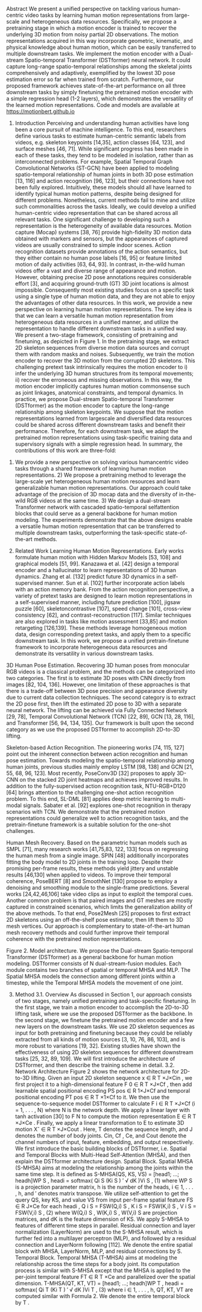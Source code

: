 Abstract
We present a unified perspective on tackling various
human-centric video tasks by learning human motion representations from large-scale and heterogeneous data resources. Specifically, we propose a pretraining stage in
which a motion encoder is trained to recover the underlying 3D motion from noisy partial 2D observations. The
motion representations acquired in this way incorporate
geometric, kinematic, and physical knowledge about human motion, which can be easily transferred to multiple
downstream tasks. We implement the motion encoder with
a Dual-stream Spatio-temporal Transformer (DSTformer)
neural network. It could capture long-range spatio-temporal
relationships among the skeletal joints comprehensively and
adaptively, exemplified by the lowest 3D pose estimation
error so far when trained from scratch. Furthermore, our
proposed framework achieves state-of-the-art performance
on all three downstream tasks by simply finetuning the pretrained motion encoder with a simple regression head (1-2
layers), which demonstrates the versatility of the learned
motion representations. Code and models are available at
https://motionbert.github.io

1. Introduction
Perceiving and understanding human activities have long
been a core pursuit of machine intelligence. To this end,
researchers define various tasks to estimate human-centric
semantic labels from videos, e.g. skeleton keypoints [14,35],
action classes [64, 123], and surface meshes [46, 71]. While
significant progress has been made in each of these tasks,
they tend to be modeled in isolation, rather than as interconnected problems. For example, Spatial Temporal Graph Convolutional Networks (ST-GCN) have been applied to modeling spatio-temporal relationship of human joints in both 3D
pose estimation [13, 116] and action recognition [96, 123],
but their connections have not been fully explored. Intuitively, these models should all have learned to identify typical human motion patterns, despite being designed for different problems. Nonetheless, current methods fail to mine
and utilize such commonalities across the tasks. Ideally, we
could develop a unified human-centric video representation
that can be shared across all relevant tasks.
One significant challenge to developing such a representation is the heterogeneity of available data resources. Motion capture (Mocap) systems [38, 76] provide high-fidelity
3D motion data obtained with markers and sensors, but the
appearances of captured videos are usually constrained to
simple indoor scenes. Action recognition datasets provide
annotations of the action semantics, but they either contain
no human pose labels [16, 95] or feature limited motion
of daily activities [63, 64, 93]. In contrast, in-the-wild human videos offer a vast and diverse range of appearance and
motion. However, obtaining precise 2D pose annotations
requires considerable effort [3], and acquiring ground-truth
(GT) 3D joint locations is almost impossible. Consequently
most existing studies focus on a specific task using a single
type of human motion data, and they are not able to enjoy
the advantages of other data resources.
In this work, we provide a new perspective on learning
human motion representations. The key idea is that we can
learn a versatile human motion representation from heterogeneous data resources in a unified manner, and utilize the
representation to handle different downstream tasks in a
unified way. We present a two-stage framework, consisting of pretraining and finetuning, as depicted in Figure 1.
In the pretraining stage, we extract 2D skeleton sequences
from diverse motion data sources and corrupt them with random masks and noises. Subsequently, we train the motion
encoder to recover the 3D motion from the corrupted 2D
skeletons. This challenging pretext task intrinsically requires
the motion encoder to i) infer the underlying 3D human structures from its temporal movements; ii) recover the erroneous
and missing observations. In this way, the motion encoder
implicitly captures human motion commonsense such as
joint linkages, anatomical constraints, and temporal dynamics. In practice, we propose Dual-stream Spatio-temporal
Transformer (DSTformer) as the motion encoder to capture
the long-range relationship among skeleton keypoints. We
suppose that the motion representations learned from largescale and diversified data resources could be shared across
different downstream tasks and benefit their performance.
Therefore, for each downstream task, we adapt the pretrained
motion representations using task-specific training data and
supervisory signals with a simple regression head.
In summary, the contributions of this work are three-fold:
1) We provide a new perspective on solving various humancentric video tasks through a shared framework of learning
human motion representations. 2) We propose a pretraining
method to leverage the large-scale yet heterogeneous human
motion resources and learn generalizable human motion
representations. Our approach could take advantage of the
precision of 3D mocap data and the diversity of in-the-wild
RGB videos at the same time. 3) We design a dual-stream
Transformer network with cascaded spatio-temporal selfattention blocks that could serve as a general backbone for
human motion modeling. The experiments demonstrate that
the above designs enable a versatile human motion representation that can be transferred to multiple downstream tasks,
outperforming the task-specific state-of-the-art methods.

2. Related Work
Learning Human Motion Representations. Early works
formulate human motion with Hidden Markov Models [53,
108] and graphical models [51, 99]. Kanazawa et al. [42]
design a temporal encoder and a hallucinator to learn representations of 3D human dynamics. Zhang et al. [132]
predict future 3D dynamics in a self-supervised manner.
Sun et al. [102] further incorporate action labels with an
action memory bank. From the action recognition perspective, a variety of pretext tasks are designed to learn motion representations in a self-supervised manner, including future prediction [100], jigsaw puzzle [60], skeletoncontrastive [107], speed change [101], cross-view consistency [62], and contrast-reconstruction [117]. Similar
techniques are also explored in tasks like motion assessment [33,85] and motion retargeting [126,139]. These methods leverage homogeneous motion data, design corresponding pretext tasks, and apply them to a specific downstream
task. In this work, we propose a unified pretrain-finetune
framework to incorporate heterogeneous data resources and
demonstrate its versatility in various downstream tasks.

3D Human Pose Estimation. Recovering 3D human
poses from monocular RGB videos is a classical problem,
and the methods can be categorized into two categories.
The first is to estimate 3D poses with CNN directly from
images [82, 104, 136]. However, one limitation of these
approaches is that there is a trade-off between 3D pose
precision and appearance diversity due to current data collection techniques. The second category is to extract the
2D pose first, then lift the estimated 2D pose to 3D with
a separate neural network. The lifting can be achieved via
Fully Connected Network [29, 78], Temporal Convolutional
Network (TCN) [22, 89], GCN [13, 28, 116], and Transformer [56, 94, 134, 135]. Our framework is built upon the
second category as we use the proposed DSTformer to accomplish 2D-to-3D lifting.

Skeleton-based Action Recognition. The pioneering
works [74, 115, 127] point out the inherent connection between action recognition and human pose estimation. Towards modeling the spatio-temporal relationship among human joints, previous studies mainly employ LSTM [98, 138]
and GCN [21, 55, 68, 96, 123]. Most recently, PoseConv3D [32] proposes to apply 3D-CNN on the stacked 2D
joint heatmaps and achieves improved results. In addition to
the fully-supervised action recognition task, NTU-RGB+D120 [64] brings attention to the challenging one-shot action
recognition problem. To this end, SL-DML [81] applies deep
metric learning to multi-modal signals. Sabater et al. [92]
explores one-shot recognition in therapy scenarios with TCN.
We demonstrate that the pretrained motion representations
could generalize well to action recognition tasks, and the
pretrain-finetune framework is a suitable solution for the
one-shot challenges.

Human Mesh Recovery. Based on the parametric human
models such as SMPL [71], many research works [41,75,83,
122, 133] focus on regressing the human mesh from a single
image. SPIN [48] additionally incorporates fitting the body
model to 2D joints in the training loop. Despite their promising per-frame results, these methods yield jittery and unstable results [46,130] when applied to videos. To improve their
temporal coherence, PoseBERT [8] and SmoothNet [130]
propose to employ a denoising and smoothing module to the
single-frame predictions. Several works [24,42,46,106] take
video clips as input to exploit the temporal cues. Another
common problem is that paired images and GT meshes are
mostly captured in constrained scenarios, which limits the
generalization ability of the above methods. To that end,
Pose2Mesh [25] proposes to first extract 2D skeletons using
an off-the-shelf pose estimator, then lift them to 3D mesh
vertices. Our approach is complementary to state-of-the-art
human mesh recovery methods and could further improve
their temporal coherence with the pretrained motion representations.


Figure 2. Model architecture. We propose the Dual-stream Spatio-temporal Transformer (DSTformer) as a general backbone for human
motion modeling. DSTformer consists of N dual-stream-fusion modules. Each module contains two branches of spatial or temporal MHSA
and MLP. The Spatial MHSA models the connection among different joints within a timestep, while the Temporal MHSA models the
movement of one joint.

3. Method
3.1. Overview
As discussed in Section 1, our approach consists of two
stages, namely unified pretraining and task-specific finetuning. In the first stage, we train a motion encoder to
accomplish the 2D-to-3D lifting task, where we use the proposed DSTformer as the backbone. In the second stage,
we finetune the pretrained motion encoder and a few new
layers on the downstream tasks. We use 2D skeleton sequences as input for both pretraining and finetuning because
they could be reliably extracted from all kinds of motion
sources [3, 10, 76, 86, 103], and is more robust to variations [19, 32]. Existing studies have shown the effectiveness
of using 2D skeleton sequences for different downstream
tasks [25, 32, 89, 109]. We will first introduce the architecture of DSTformer, and then describe the training scheme in
detail.
3.2. Network Architecture
Figure 2 shows the network architecture for 2D-to-3D
lifting. Given an input 2D skeleton sequence x ∈ R
T ×J×Cin
,
we first project it to a high-dimensional feature F
0 ∈
R
T ×J×Cf
, then add learnable spatial positional encoding
PS
pos ∈ R
1×J×Cf and temporal positional encoding PT
pos ∈
R
T ×1×Cf
to it. We then use the sequence-to-sequence model
DSTformer to calculate F
i ∈ R
T ×J×Cf
(i = 1, . . . , N)
where N is the network depth. We apply a linear layer with
tanh activation [30] to F
N to compute the motion representation E ∈ R
T ×J×Ce
. Finally, we apply a linear transformation to E to estimate 3D motion Xˆ ∈ R
T ×J×Cout . Here,
T denotes the sequence length, and J denotes the number
of body joints. Cin, Cf
, Ce, and Cout denote the channel
numbers of input, feature, embedding, and output respectively. We first introduce the basic building blocks of DSTformer, i.e. Spatial and Temporal Blocks with Multi-Head
Self-Attention (MHSA), and then explain the DSTformer
architecture design.
Spatial Block. Spatial MHSA (S-MHSA) aims at modeling the relationship among the joints within the same time
step. It is defined as
S-MHSA(QS, KS, VS) = [head1; ...; headh]WP
S
,
headi = softmax(
Qi
S
(Ki
S
)
′
√
dK
)Vi
S
,
(1)
where WP
S
is a projection parameter matrix, h is the number
of the heads, i ∈ 1, . . . , h, and ′ denotes matrix transpose.
We utilize self-attention to get the query QS, key KS, and
value VS from input per-frame spatial feature FS ∈ R
J×Ce
for each headi
,
Q
i
S = FSW(Q,i)
S
, K
i
S = FSW(K,i)
S
, V
i
S = FSW(V,i)
S
, (2)
where W(Q,i)
S
, W(K,i)
S
, W(V,i)
S
are projection matrices, and
dK is the feature dimension of KS. We apply S-MHSA to
features of different time steps in parallel. Residual connection and layer normalization (LayerNorm) are used to the
S-MHSA result, which is further fed into a multilayer perceptron (MLP), and followed by a residual connection and
LayerNorm following [112]. We denote the entire spatial
block with MHSA, LayerNorm, MLP, and residual connections by S.
Temporal Block. Temporal MHSA (T-MHSA) aims at
modeling the relationship across the time steps for a body
joint. Its computation process is similar with S-MHSA except that the MHSA is applied to the per-joint temporal
feature FT ∈ R
T ×Ce and parallelized over the spatial dimension.
T-MHSA(QT, KT, VT) = [head1; ...; headh]WP
T
,
headi = softmax(
Qi
T
(Ki
T
)
′
√
dK
)Vi
T
,
(3)
where i ∈ 1, . . . , h, QT, KT, VT are computed similar with
Formula 2. We denote the entire temporal block by T .
